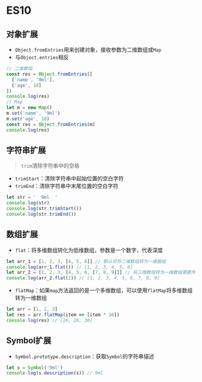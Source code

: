 # ES10

## 对象扩展

- `Object.fromEntries`用来创建对象，接收参数为二维数组或`Map`
- 与`Object.entries`相反

```javascript
// 二维数组
const res = Object.fromEntries([
  ['name', '9ml'],
  ['age', 18]
])
console.log(res)
// Map
let m = new Map()
m.set('name', '9ml')
m.set('age', 18)
const res = Object.fromEntries(m)
console.log(res)
```

## 字符串扩展

> `trim`清除字符串中的空格

- `trimStart`：清除字符串中起始位置的空白字符
- `trimEnd`：清除字符串中末尾位置的空白字符

```javascript
let str = '  9ml  '
console.log(str)
console.log(str.trimStart())
console.log(str.trimEnd())
```

## 数组扩展

- `flat`：将多维数组转化为低维数组，参数是一个数字，代表深度

```javascript
let arr_1 = [1, 2, 3, [4, 5, 6]] // 默认可将二维数组转为一维数组
console.log(arr_1.flat()) // [1, 2, 3, 4, 5, 6]
let arr_2 = [1, 2, 3, [4, 5, 6, [7, 8, 9]]] // 将三维数组转为一维数组需要传递参数 2
console.log(arr_2.flat(2)) // [1, 2, 3, 4, 5, 6, 7, 8, 9]
```

- `flatMap`：如果`map`方法返回的是一个多维数组，可以使用`flatMap`将多维数组转为一维数组

```javascript
let arr = [1, 2, 3]
let res = arr.flatMap(item => [item * 10])
console.log(res) // [10, 20, 30]
```

## Symbol扩展

- `Symbol.prototype.description`：获取`Symbol`的字符串描述

```javascript
let s = Symbol('9ml')
console.log(s.description(s)) // 9ml
```
